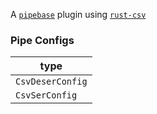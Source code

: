 A [`pipebase`] plugin using [`rust-csv`]
### Pipe Configs
| type |
| ---- |
| `CsvDeserConfig` |
| `CsvSerConfig` |

[`pipebase`]: https://github.com/pipebase/pipebase
[`rust-csv`]: https://github.com/BurntSushi/rust-csv

